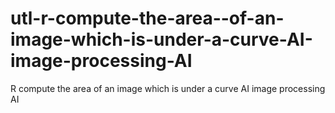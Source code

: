 # utl-r-compute-the-area--of-an-image-which-is-under-a-curve-AI-image-processing-AI
R compute the area of an image which is under a curve AI image processing AI
